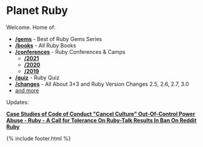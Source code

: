 # Planet Ruby


Welcome.  Home of:

- [**/gems**](/gems) - Best of Ruby Gems Series
- [**/books**](/books) - All Ruby Books
- [**/conferences**](/conferences) - Ruby Conferences & Camps
    - [**/2021**](/conferences/2021)
    - [**/2020**](/conferences/2020)
    - [**/2019**](/conferences/2019)
- [**/quiz**](/quiz) - Ruby Quiz
- [**/changes**](/changes) - All About 3×3 and Ruby Version Changes 2.5, 2.6, 2.7, 3.0 
- [and more](https://github.com/planetruby)


Updates:

[**Case Studies of Code of Conduct "Cancel Culture" Out-Of-Control Power Abuse - Ruby - A Call for Tolerance On Ruby-Talk Results In Ban On Reddit Ruby**](https://github.com/chooseaconduct/chooseaconduct.github.io/blob/master/casestudies/ruby.md)



{% include footer.html %}




